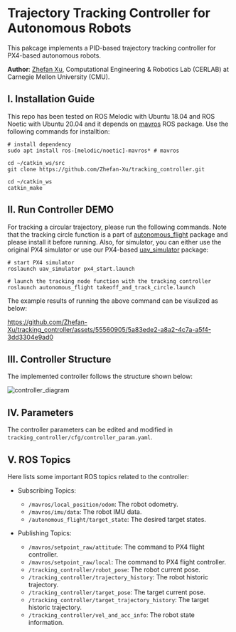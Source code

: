 # Trajectory Tracking Controller for Autonomous Robots
This pakcage implements a PID-based trajectory tracking controller for PX4-based autonomous robots.

**Author**: [Zhefan Xu](https://zhefanxu.com/), Computational Engineering & Robotics Lab (CERLAB) at Carnegie Mellon University (CMU).


## I. Installation Guide
This repo has been tested on ROS Melodic with Ubuntu 18.04 and ROS Noetic with Ubuntu 20.04 and it depends on [mavros](http://wiki.ros.org/mavros) ROS package. Use the following commands for installtion:
```
# install dependency
sudo apt install ros-[melodic/noetic]-mavros* # mavros

cd ~/catkin_ws/src
git clone https://github.com/Zhefan-Xu/tracking_controller.git

cd ~/catkin_ws
catkin_make
```

## II. Run Controller DEMO
For tracking a circular trajectory, please run the following commands. Note that the tracking circle function is a part of [autonomous_flight](https://github.com/Zhefan-Xu/autonomous_flight) package and please install it before running. Also, for simulator, you can either use the original PX4 simulator or use our PX4-based [uav_simulator](https://github.com/Zhefan-Xu/uav_simulator) package:
```
# start PX4 simulator
roslaunch uav_simulator px4_start.launch 

# launch the tracking node function with the tracking controller
roslaunch autonomous_flight takeoff_and_track_circle.launch
```
The example results of running the above command can be visulized as below:

https://github.com/Zhefan-Xu/tracking_controller/assets/55560905/5a83ede2-a8a2-4c7a-a5f4-3dd3304e9ad0

## III. Controller Structure
The implemented controller follows the structure shown below:

![controller_diagram](https://github.com/Zhefan-Xu/tracking_controller/assets/55560905/b75d6232-5605-453a-a941-c642a3778582)

## IV. Parameters
The controller parameters can be edited and modified in ```tracking_controller/cfg/controller_param.yaml```. 

## V. ROS Topics
Here lists some important ROS topics related to the controller:
  - Subscribing Topics:
    - ```/mavros/local_position/odom```: The robot odometry.
    - ```/mavros/imu/data```: The robot IMU data.
    - ```/autonomous_flight/target_state```: The desired target states.

  - Publishing Topics:
    - ```/mavros/setpoint_raw/attitude```: The command to PX4 flight controller.
    - ```/mavros/setpoint_raw/local```: The command to PX4 flight controller.
    - ```/tracking_controller/robot_pose```: The robot current pose.
    - ```/tracking_controller/trajectory_history```: The robot historic trajectory.
    - ```/tracking_controller/target_pose```: The target current pose.
    - ```/tracking_controller/target_trajectory_history```: The target historic trajectory.
    - ```/tracking_controller/vel_and_acc_info```: The robot state information.
    
